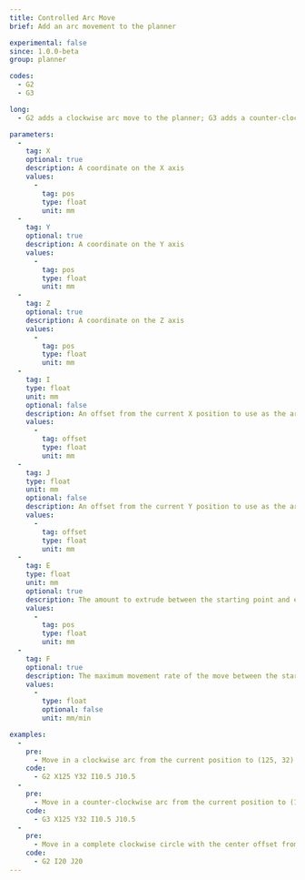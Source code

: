 ```yaml
---
title: Controlled Arc Move
brief: Add an arc movement to the planner

experimental: false
since: 1.0.0-beta
group: planner

codes:
  - G2
  - G3

long:
  - G2 adds a clockwise arc move to the planner; G3 adds a counter-clockwise arc. An arc move starts at the current position and ends at the given XYZ, pivoting around a center-point offset given by I and J. Arc moves actually generate several short straight-line moves, the length of which are determined by the configuration option `MM_PER_ARC_SEGMENT` (default 1mm). Any change in the Z position is linearly interpolated over the whole arc.

parameters:
  -
    tag: X
    optional: true
    description: A coordinate on the X axis
    values:
      -
        tag: pos
        type: float
        unit: mm
  -
    tag: Y
    optional: true
    description: A coordinate on the Y axis
    values:
      -
        tag: pos
        type: float
        unit: mm
  -
    tag: Z
    optional: true
    description: A coordinate on the Z axis
    values:
      -
        tag: pos
        type: float
        unit: mm
  -
    tag: I
    type: float
    unit: mm
    optional: false
    description: An offset from the current X position to use as the arc center
    values:
      -
        tag: offset
        type: float
        unit: mm
  -
    tag: J
    type: float
    unit: mm
    optional: false
    description: An offset from the current Y position to use as the arc center
    values:
      -
        tag: offset
        type: float
        unit: mm
  -
    tag: E
    type: float
    unit: mm
    optional: true
    description: The amount to extrude between the starting point and ending point
    values:
      -
        tag: pos
        type: float
        unit: mm
  -
    tag: F
    optional: true
    description: The maximum movement rate of the move between the starting and ending point
    values:
      -
        type: float
        optional: false
        unit: mm/min

examples:
  -
    pre:
      - Move in a clockwise arc from the current position to (125, 32) with the center offset from the current position by (10.5, 10.5).
    code:
      - G2 X125 Y32 I10.5 J10.5
  -
    pre:
      - Move in a counter-clockwise arc from the current position to (125, 32) with the center offset from the current position by (10.5, 10.5).
    code:
      - G3 X125 Y32 I10.5 J10.5
  -
    pre:
      - Move in a complete clockwise circle with the center offset from the current position by 20, 20.
    code:
      - G2 I20 J20
---
```

